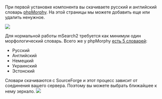 При первой установке компонента вы скачиваете русский и английский словарь [phpMorphy][1]. На этой страницы мы можете добавить еще или удалить ненужное.

[![](http://st.bezumkin.ru/files/4/6/3/463bce72ece4e0c7d08127daac334426s.jpg)](http://st.bezumkin.ru/files/4/6/3/463bce72ece4e0c7d08127daac334426.png)

Для нормальной работы mSearch2 требуется как минимум один морфологический словарь. Всего же у phpMorphy [есть 5 словарей][2]:

* Русский
* Английский
* Немецкий
* Украинский
* Эстонский

Словари скачиваются с SourceForge и этот процесс зависит от соединения вашего сервера. Поэтому вы можете выбрать ближайшее к нему зеркало.
[![](http://st.bezumkin.ru/files/f/e/2/fe2a6450aaf85a054c506cef07a5ed84s.jpg)](http://st.bezumkin.ru/files/f/e/2/fe2a6450aaf85a054c506cef07a5ed84.png)

[1]: http://phpmorphy.sourceforge.net/dokuwiki/
[2]: http://sourceforge.net/projects/phpmorphy/files/phpmorphy-dictionaries/0.3.x/